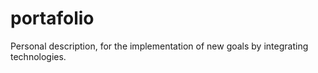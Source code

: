# portafolio
Personal description, for the implementation of new goals by integrating technologies.
